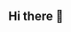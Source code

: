 ## Hi there 👋

<!--
**emeraldleo/emeraldleo** is a ✨ _special_ ✨ repository because its `README.md` (this file) appears on your GitHub profile.

Here are some ideas to get you started:

- 🔭 I’m currently working on ... Getting a promotion at work. 
- 🌱 I’m currently learning ... How to work Github :
- 👯 What's your favorite hobby? I LOVE to play golf or pickleball in my free time. 
- 💬 Ask me about ... My 2 dogs.. (Sulley & Sybil)
- 😄 Pronouns: ... she/her
